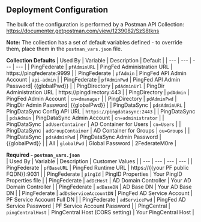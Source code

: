 ## Deployment Configuration

The bulk of the configuration is performed by a Postman API Collection:  
https://documenter.getpostman.com/view/1239082/SzS8tkns

**Note:** The collection has a set of default variables defined - to override them, place them in the `postman_vars.json` file.

**Collection Defaults**
| Used By | Variable | Description | Default |
| --- | --- | --- | --- |
| PingFederate | `pfAdminURL` | PingFed Administration URL | https://pingfederate:9999 |
| PingFederate | `pfAdmin` | PingFed API Admin Account | `api-admin` |
| PingFederate | `pfAdminPwd` | PingFed API Admin Password| {{globalPwd}} |
| PingDirectory | `pdAdminUrl` | PingDir Administration URL | https://pingdirectory:443 |
| PingDirectory | `pdAdmin` | PingFed Admin Account | `cn=dmanager` |
| PingDirectory | `pdAdminPwd` | PingDir Admin Password| {{globalPwd}} |
| PingDataSync | `pdsAdminURL` | PingDataSync Config API URL | `https://pingdatasync:2443` |
| PingDataSync | `pdsAdmin` | PingDataSync Admin Account | `cn=administrator` |
| PingDataSync | `adUserContainer` | AD Container for Users | `cn=Users` |
| PingDataSync | `adGroupContainer` | AD Container for Groups | `ou=Groups` |
| PingDataSync | `pdsAdminPwd`  | PingDataSync Admin Password | {{globalPwd}} |
| All | `globalPwd` | Global Password | 2FederateM0re |

**Required - `postman_vars.json`**  
| Used By | Variable | Description | Customer Values |
| --- | --- | --- | --- |
| PingFederate | `pfBaseURL` | PingFed Runtime URL | https://{{your PF public FQDN}}:9031 |
| PingFederate | `pingId` | PingID Properties  | Your PingID Properties file |
| PingFederate | `adDcHost` | AD Domain Controller | Your AD Domain Controller |
| PingFederate | `adBaseDN` | AD Base DN | Your AD Base DN |
| PingFederate | `adDsServiceAccountDN` | PingFed AD Service Account | PF Service Account Full DN |
| PingFederate | `adServicePwd` | PingFed AD Service Password | PF Service Account Password |
| PingCentral | `pingCentralHost` | PingCentral Host (CORS setting) | Your PingCentral Host |